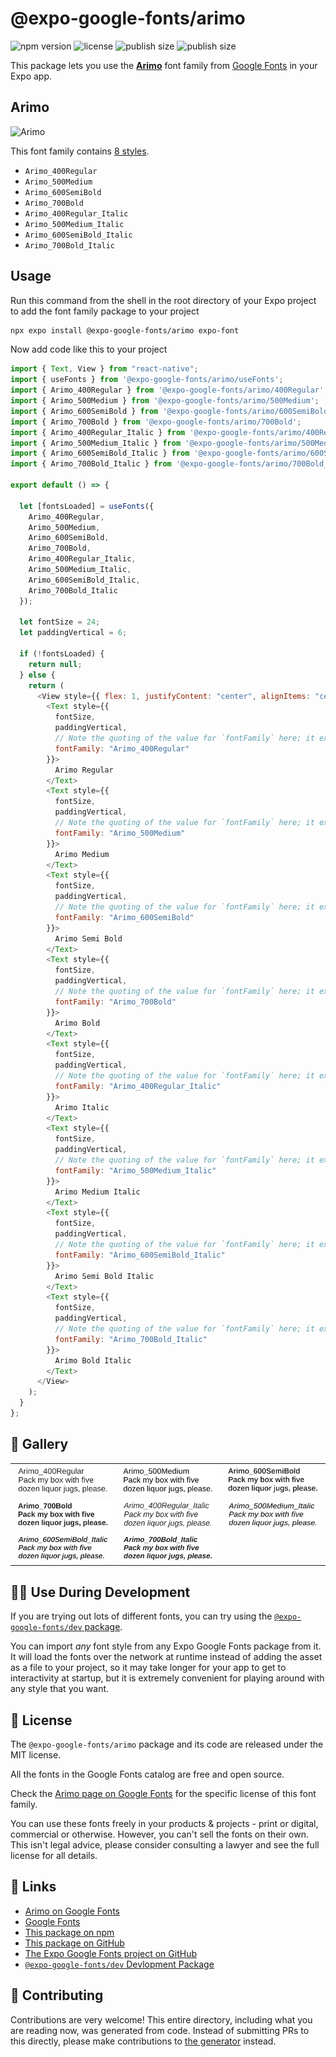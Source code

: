# @expo-google-fonts/arimo

![npm version](https://flat.badgen.net/npm/v/@expo-google-fonts/arimo)
![license](https://flat.badgen.net/github/license/expo/google-fonts)
![publish size](https://flat.badgen.net/packagephobia/install/@expo-google-fonts/arimo)
![publish size](https://flat.badgen.net/packagephobia/publish/@expo-google-fonts/arimo)

This package lets you use the [**Arimo**](https://fonts.google.com/specimen/Arimo) font family from [Google Fonts](https://fonts.google.com/) in your Expo app.

## Arimo

![Arimo](./font-family.png)

This font family contains [8 styles](#-gallery).

- `Arimo_400Regular`
- `Arimo_500Medium`
- `Arimo_600SemiBold`
- `Arimo_700Bold`
- `Arimo_400Regular_Italic`
- `Arimo_500Medium_Italic`
- `Arimo_600SemiBold_Italic`
- `Arimo_700Bold_Italic`

## Usage

Run this command from the shell in the root directory of your Expo project to add the font family package to your project

```sh
npx expo install @expo-google-fonts/arimo expo-font
```

Now add code like this to your project

```js
import { Text, View } from "react-native";
import { useFonts } from '@expo-google-fonts/arimo/useFonts';
import { Arimo_400Regular } from '@expo-google-fonts/arimo/400Regular';
import { Arimo_500Medium } from '@expo-google-fonts/arimo/500Medium';
import { Arimo_600SemiBold } from '@expo-google-fonts/arimo/600SemiBold';
import { Arimo_700Bold } from '@expo-google-fonts/arimo/700Bold';
import { Arimo_400Regular_Italic } from '@expo-google-fonts/arimo/400Regular_Italic';
import { Arimo_500Medium_Italic } from '@expo-google-fonts/arimo/500Medium_Italic';
import { Arimo_600SemiBold_Italic } from '@expo-google-fonts/arimo/600SemiBold_Italic';
import { Arimo_700Bold_Italic } from '@expo-google-fonts/arimo/700Bold_Italic';

export default () => {

  let [fontsLoaded] = useFonts({
    Arimo_400Regular, 
    Arimo_500Medium, 
    Arimo_600SemiBold, 
    Arimo_700Bold, 
    Arimo_400Regular_Italic, 
    Arimo_500Medium_Italic, 
    Arimo_600SemiBold_Italic, 
    Arimo_700Bold_Italic
  });

  let fontSize = 24;
  let paddingVertical = 6;

  if (!fontsLoaded) {
    return null;
  } else {
    return (
      <View style={{ flex: 1, justifyContent: "center", alignItems: "center" }}>
        <Text style={{
          fontSize,
          paddingVertical,
          // Note the quoting of the value for `fontFamily` here; it expects a string!
          fontFamily: "Arimo_400Regular"
        }}>
          Arimo Regular
        </Text>
        <Text style={{
          fontSize,
          paddingVertical,
          // Note the quoting of the value for `fontFamily` here; it expects a string!
          fontFamily: "Arimo_500Medium"
        }}>
          Arimo Medium
        </Text>
        <Text style={{
          fontSize,
          paddingVertical,
          // Note the quoting of the value for `fontFamily` here; it expects a string!
          fontFamily: "Arimo_600SemiBold"
        }}>
          Arimo Semi Bold
        </Text>
        <Text style={{
          fontSize,
          paddingVertical,
          // Note the quoting of the value for `fontFamily` here; it expects a string!
          fontFamily: "Arimo_700Bold"
        }}>
          Arimo Bold
        </Text>
        <Text style={{
          fontSize,
          paddingVertical,
          // Note the quoting of the value for `fontFamily` here; it expects a string!
          fontFamily: "Arimo_400Regular_Italic"
        }}>
          Arimo Italic
        </Text>
        <Text style={{
          fontSize,
          paddingVertical,
          // Note the quoting of the value for `fontFamily` here; it expects a string!
          fontFamily: "Arimo_500Medium_Italic"
        }}>
          Arimo Medium Italic
        </Text>
        <Text style={{
          fontSize,
          paddingVertical,
          // Note the quoting of the value for `fontFamily` here; it expects a string!
          fontFamily: "Arimo_600SemiBold_Italic"
        }}>
          Arimo Semi Bold Italic
        </Text>
        <Text style={{
          fontSize,
          paddingVertical,
          // Note the quoting of the value for `fontFamily` here; it expects a string!
          fontFamily: "Arimo_700Bold_Italic"
        }}>
          Arimo Bold Italic
        </Text>
      </View>
    );
  }
};
```

## 🔡 Gallery


||||
|-|-|-|
|![Arimo_400Regular](./400Regular/Arimo_400Regular.ttf.png)|![Arimo_500Medium](./500Medium/Arimo_500Medium.ttf.png)|![Arimo_600SemiBold](./600SemiBold/Arimo_600SemiBold.ttf.png)||
|![Arimo_700Bold](./700Bold/Arimo_700Bold.ttf.png)|![Arimo_400Regular_Italic](./400Regular_Italic/Arimo_400Regular_Italic.ttf.png)|![Arimo_500Medium_Italic](./500Medium_Italic/Arimo_500Medium_Italic.ttf.png)||
|![Arimo_600SemiBold_Italic](./600SemiBold_Italic/Arimo_600SemiBold_Italic.ttf.png)|![Arimo_700Bold_Italic](./700Bold_Italic/Arimo_700Bold_Italic.ttf.png)|||


## 👩‍💻 Use During Development

If you are trying out lots of different fonts, you can try using the [`@expo-google-fonts/dev` package](https://github.com/expo/google-fonts/tree/master/font-packages/dev#readme).

You can import _any_ font style from any Expo Google Fonts package from it. It will load the fonts over the network at runtime instead of adding the asset as a file to your project, so it may take longer for your app to get to interactivity at startup, but it is extremely convenient for playing around with any style that you want.


## 📖 License

The `@expo-google-fonts/arimo` package and its code are released under the MIT license.

All the fonts in the Google Fonts catalog are free and open source.

Check the [Arimo page on Google Fonts](https://fonts.google.com/specimen/Arimo) for the specific license of this font family.

You can use these fonts freely in your products & projects - print or digital, commercial or otherwise. However, you can't sell the fonts on their own. This isn't legal advice, please consider consulting a lawyer and see the full license for all details.

## 🔗 Links

- [Arimo on Google Fonts](https://fonts.google.com/specimen/Arimo)
- [Google Fonts](https://fonts.google.com/)
- [This package on npm](https://www.npmjs.com/package/@expo-google-fonts/arimo)
- [This package on GitHub](https://github.com/expo/google-fonts/tree/master/font-packages/arimo)
- [The Expo Google Fonts project on GitHub](https://github.com/expo/google-fonts)
- [`@expo-google-fonts/dev` Devlopment Package](https://github.com/expo/google-fonts/tree/master/font-packages/dev)

## 🤝 Contributing

Contributions are very welcome! This entire directory, including what you are reading now, was generated from code. Instead of submitting PRs to this directly, please make contributions to [the generator](https://github.com/expo/google-fonts/tree/master/packages/generator) instead.
